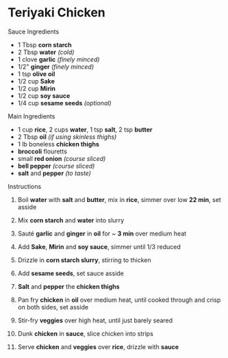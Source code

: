 # Teriyaki Chicken

Sauce Ingredients

* 1 Tbsp **corn starch**
* 2 Tbsp **water** *(cold)*
* 1 clove **garlic** *(finely minced)*
* 1/2" **ginger** *(finely minced)*
* 1 tsp **olive oil**
* 1/2 cup **Sake**
* 1/2 cup **Mirin**
* 1/2 cup **soy sauce**
* 1/4 cup **sesame seeds** *(optional)*

Main Ingredients

* 1 cup **rice**, 2 cups **water**, 1 tsp **salt**, 2 tsp **butter**
* 2 Tbsp **oil** *(if using skinless thighs)*
* 1 lb boneless **chicken thighs**
* **broccoli** flouretts
* small **red onion** *(course sliced)*
* **bell pepper** *(course sliced)*
* **salt** and **pepper** *(to taste)*


Instructions

1. Boil **water** with **salt** and **butter**, mix in **rice**, simmer over low **22 min**, set asside

1. Mix **corn starch** and **water** into slurry
1. Sauté **garlic** and **ginger** in **oil** for ~ **3 min** over medium heat
1. Add **Sake**, **Mirin** and **soy sauce**, simmer until 1/3 reduced
1. Drizzle in **corn starch slurry**, stirring to thicken
1. Add **sesame seeds**, set sauce asside

1. **Salt** and **pepper** the **chicken thighs**
1. Pan fry **chicken** in **oil** over medium heat, until cooked through and crisp on both sides, set asside
1. Stir-fry **veggies** over high heat, until just barely seared
1. Dunk **chicken** in **sauce**, slice chicken into strips
1. Serve **chicken** and **veggies** over **rice**, drizzle with **sauce**
